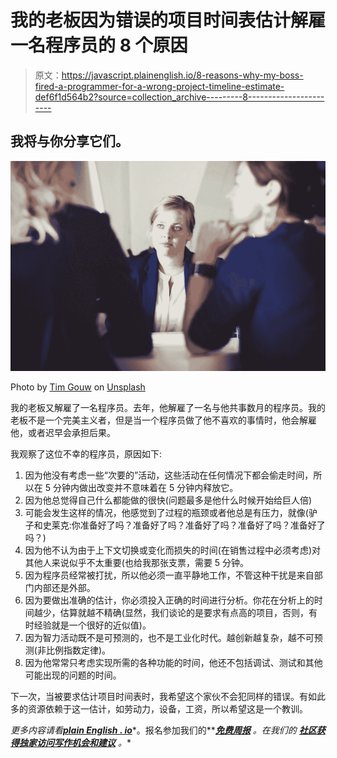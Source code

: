 # 我的老板因为错误的项目时间表估计解雇一名程序员的 8 个原因

> 原文：<https://javascript.plainenglish.io/8-reasons-why-my-boss-fired-a-programmer-for-a-wrong-project-timeline-estimate-def6f1d564b2?source=collection_archive---------8----------------------->

## 我将与你分享它们。

![](img/94f41d49013f9db67d45f50cc7f1a675.png)

Photo by [Tim Gouw](https://unsplash.com/@punttim?utm_source=medium&utm_medium=referral) on [Unsplash](https://unsplash.com?utm_source=medium&utm_medium=referral)

我的老板又解雇了一名程序员。去年，他解雇了一名与他共事数月的程序员。我的老板不是一个完美主义者，但是当一个程序员做了他不喜欢的事情时，他会解雇他，或者迟早会承担后果。

我观察了这位不幸的程序员，原因如下:

1.  因为他没有考虑一些“次要的”活动，这些活动在任何情况下都会偷走时间，所以在 5 分钟内做出改变并不意味着在 5 分钟内释放它。
2.  因为他总觉得自己什么都能做的很快(问题最多是他什么时候开始给巨人倍)
3.  可能会发生这样的情况，他感觉到了过程的瓶颈或者他总是有压力，就像(驴子和史莱克:你准备好了吗？准备好了吗？准备好了吗？准备好了吗？准备好了吗？)
4.  因为他不认为由于上下文切换或变化而损失的时间(在销售过程中必须考虑)对其他人来说似乎不太重要(也给我那张支票，需要 5 分钟。
5.  因为程序员经常被打扰，所以他必须一直平静地工作，不管这种干扰是来自部门内部还是外部。
6.  因为要做出准确的估计，你必须投入正确的时间进行分析。你花在分析上的时间越少，估算就越不精确(显然，我们谈论的是要求有点高的项目，否则，有时经验就是一个很好的近似值)。
7.  因为智力活动既不是可预测的，也不是工业化时代。越创新越复杂，越不可预测(非比例指数定律)。
8.  因为他常常只考虑实现所需的各种功能的时间，他还不包括调试、测试和其他可能出现的问题的时间。

下一次，当被要求估计项目时间表时，我希望这个家伙不会犯同样的错误。有如此多的资源依赖于这一估计，如劳动力，设备，工资，所以希望这是一个教训。

*更多内容请看*[***plain English . io***](http://plainenglish.io/)*。报名参加我们的**[***免费周报***](http://newsletter.plainenglish.io/) *。在我们的* [***社区获得独家访问写作机会和建议***](https://discord.gg/GtDtUAvyhW) *。**